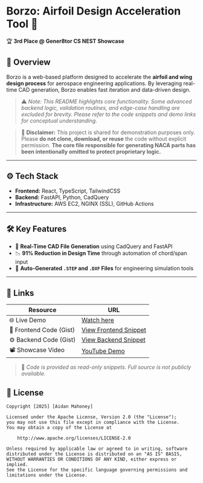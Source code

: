 # Borzo: Airfoil Design Acceleration Tool 🚀  
🏆 **3rd Place @ Gener8tor CS NEST Showcase**

## 📌 Overview
Borzo is a web-based platform designed to accelerate the **airfoil and wing design process** for aerospace engineering applications. By leveraging real-time CAD generation, Borzo enables fast iteration and data-driven design.

> ⚠️ *Note: This README highlights core functionality. Some advanced backend logic, validation routines, and edge-case handling are excluded for brevity. Please refer to the code snippets and demo links for conceptual understanding.*

> 🚫 **Disclaimer:** This project is shared for demonstration purposes only.  
> Please **do not clone, download, or reuse** the code without explicit permission.
> **The core file responsible for generating NACA parts has been intentionally omitted to protect proprietary logic.**

---

## ⚙️ Tech Stack
- **Frontend:** React, TypeScript, TailwindCSS  
- **Backend:** FastAPI, Python, CadQuery
- **Infrastructure:** AWS EC2, NGINX (SSL), GitHub Actions

---

## 🛠 Key Features
- 🔄 **Real-Time CAD File Generation** using CadQuery and FastAPI  
- 📉 **91% Reduction in Design Time** through automation of chord/span input   
- 📡 **Auto-Generated `.STEP` and `.DXF` Files** for engineering simulation tools  

---

## 🔗 Links
| Resource         | URL |
|------------------|-----|
| 🌐 Live Demo      | [Watch here](https://www.youtube.com/watch?v=Y9JtXRoT-Wc) |
| 🧪 Frontend Code (Gist)  | [View Frontend Snippet](https://gist.github.com/aidanmahoney/e6c8716e90149b49926983f0b00cd72a) |
| ⚙️ Backend Code (Gist)   | [View Backend Snippet](https://gist.github.com/aidanmahoney/26146409dde1c9281d93feef328965c5) |
| 📽️ Showcase Video | [YouTube Demo](https://youtu.be/mmh33WVV1yg?t=330) |

> 🔐 *Code is provided as read-only snippets. Full source is not publicly available.*

## 📜 License

    Copyright [2025] [Aidan Mahoney]

    Licensed under the Apache License, Version 2.0 (the "License");
    you may not use this file except in compliance with the License.
    You may obtain a copy of the License at

        http://www.apache.org/licenses/LICENSE-2.0

    Unless required by applicable law or agreed to in writing, software
    distributed under the License is distributed on an "AS IS" BASIS,
    WITHOUT WARRANTIES OR CONDITIONS OF ANY KIND, either express or implied.
    See the License for the specific language governing permissions and
    limitations under the License.

